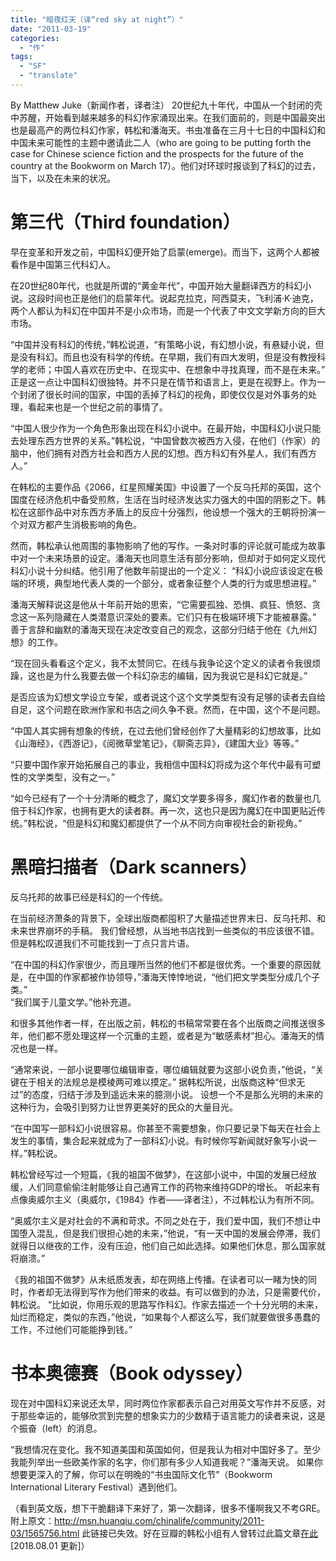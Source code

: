 ```yaml
---
title: "暗夜红天（译“red sky at night”）"
date: "2011-03-19"
categories: 
  - "作"
tags: 
  - "SF"
  - "translate"
---
```


By Matthew Juke（新闻作者，译者注） 20世纪九十年代，中国从一个封闭的壳中苏醒，开始看到越来越多的科幻作家涌现出来。在我们面前的，则是中国最突出也是最高产的两位科幻作家，韩松和潘海天。书虫准备在三月十七日的中国科幻和中国未来可能性的主题中邀请此二人（who are going to be putting forth the case for Chinese science fiction and the prospects for the future of the country at the Bookworm on March 17）。他们对环球时报谈到了科幻的过去，当下，以及在未来的状况。

# 第三代（Third foundation）

早在变革和开发之前，中国科幻便开始了启蒙(emerge)。而当下，这两个人都被看作是中国第三代科幻人。 

在20世纪80年代，也就是所谓的“黄金年代”，中国开始大量翻译西方的科幻小说。这段时间也正是他们的启蒙年代。说起克拉克，阿西莫夫，飞利浦·K·迪克，两个人都认为科幻在中国并不是小众市场，而是一个代表了中文文学新方向的巨大市场。 

“中国并没有科幻的传统，”韩松说道，“有策略小说，有幻想小说，有悬疑小说，但是没有科幻。而且也没有科学的传统。在早期，我们有四大发明，但是没有教授科学的老师；中国人喜欢在历史中、在现实中、在想象中寻找真理，而不是在未来。” 正是这一点让中国科幻很独特。并不只是在情节和语言上，更是在视野上。作为一个封闭了很长时间的国家，中国的丢掉了科幻的视角，即使仅仅是对外事务的处理，看起来也是一个世纪之前的事情了。 

“中国人很少作为一个角色形象出现在科幻小说中。在最开始，中国科幻小说只能去处理东西方世界的关系。”韩松说，“中国曾数次被西方入侵，在他们（作家）的脑中，他们拥有对西方社会和西方人民的幻想。西方科幻有外星人，我们有西方人。” 

在韩松的主要作品《2066，红星照耀美国》中设置了一个反乌托邦的英国，这个国度在经济危机中备受煎熬，生活在当时经济发达实力强大的中国的阴影之下。韩松在这部作品中对东西方矛盾上的反应十分强烈，他设想一个强大的王朝将扮演一个对双方都产生消极影响的角色。 

然而，韩松承认他周围的事物影响了他的写作。一条对时事的评论就可能成为故事中对一个未来场景的设定。潘海天也同意生活有部分影响，但却对于如何定义现代科幻小说十分纠结。他引用了他数年前提出的一个定义： “科幻小说应该设定在极端的环境，典型地代表人类的一个部分，或者象征整个人类的行为或思想进程。”

潘海天解释说这是他从十年前开始的思索，“它需要孤独、恐惧、疯狂、愤怒、贪念这一系列隐藏在人类潜意识深处的要素。它们只有在极端环境下才能被暴露。” 善于言辞和幽默的潘海天现在决定改变自己的观念，这部分归结于他在《九州幻想》的工作。 

“现在回头看看这个定义，我不太赞同它。在线与我争论这个定义的读者令我很烦躁，这也是为什么我要去做一个科幻杂志的编辑，因为我说它是科幻它就是。” 

是否应该为幻想文学设立专架，或者说这个这个文学类型有没有足够的读者去自给自足，这个问题在欧洲作家和书店之间久争不衰。然而，在中国，这个不是问题。

“中国人其实拥有想象的传统，在过去他们曾经创作了大量精彩的幻想故事，比如《山海经》，《西游记》，《阅微草堂笔记》，《聊斋志异》，《建国大业》等等。”

“只要中国作家开始拓展自己的事业，我相信中国科幻将成为这个年代中最有可塑性的文学类型，没有之一。” 

“如今已经有了一个十分清晰的概念了，魔幻文学要多得多，魔幻作者的数量也几倍于科幻作家，也拥有更大的读者群。再一次，这也只是因为魔幻在中国更贴近传统。”韩松说，“但是科幻和魔幻都提供了一个从不同方向审视社会的新视角。”

# 黑暗扫描者（Dark scanners）

反乌托邦的故事已经是科幻的一个传统。

在当前经济萧条的背景下，全球出版商都囤积了大量描述世界末日、反乌托邦、和未来世界崩坏的手稿。 我们曾经想，从当地书店找到一些类似的书应该很不错。但是韩松叹道我们不可能找到一丁点只言片语。 

“在中国的科幻作家很少，而且理所当然的他们不都是很优秀。一个重要的原因就是，在中国的作家都被作协领导，”潘海天悻悻地说，“他们把文学类型分成几个子类。”  
“我们属于儿童文学。”他补充道。

和很多其他作者一样，在出版之前，韩松的书稿常常要在各个出版商之间推送很多年，他们都不愿处理这样一个沉重的主题，或者是为“敏感素材”担心。潘海天的情况也是一样。

“通常来说，一部小说要哪位编辑审查，哪位编辑就要为这部小说负责，”他说，“关键在于相关的法规总是模棱两可难以摸定。” 据韩松所说，出版商这种“但求无过”的态度，归结于涉及到遥远未来的臆测小说。  设想一个不是那么光明的未来的这种行为，会吸引到努力让世界更美好的民众的大量目光。 

“在中国写一部科幻小说很容易。你甚至不需要想象，你只要记录下每天在社会上发生的事情，集合起来就成为了一部科幻小说。有时候你写新闻就好象写小说一样。”韩松说。

韩松曾经写过一个短篇，《我的祖国不做梦》，在这部小说中，中国的发展已经放缓，人们同意偷偷注射能够让自己通宵工作的药物来维持GDP的增长。 听起来有点像奥威尔主义（奥威尔，《1984》作者——译者注），不过韩松认为有所不同。 

“奥威尔主义是对社会的不满和苛求。不同之处在于，我们爱中国，我们不想让中国堕入混乱，但是我们很担心她的未来，”他说，“有一天中国的发展会停滞，我们就得日以继夜的工作，没有压迫，他们自己如此选择。如果他们休息，那么国家就将崩溃。” 

《我的祖国不做梦》从未纸质发表，却在网络上传播。在读者可以一睹为快的同时，作者却无法得到写作为他们带来的收益。有可以做到的办法，只是需要代价，韩松说。 “比如说，你用乐观的思路写作科幻。作家去描述一个十分光明的未来，灿烂而稳定，类似的东西，”他说，“如果每个人都这么写，我们就要做很多愚蠢的工作，不过他们可能能挣到钱。”


# 书本奥德赛（Book odyssey）

现在对中国科幻来说还太早，同时两位作家都表示自己对用英文写作并不反感，对于那些幸运的，能够欣赏到完整的想象实力的少数精于语言能力的读者来说，这是个振奋（left）的消息。 

“我想情况在变化。我不知道美国和英国如何，但是我认为相对中国好多了。至少我能列举出一些欧美作家的名字，你们那有多少人知道我呢？”潘海天说。 如果你想要更深入的了解，你可以在明晚的“书虫国际文化节”（Bookworm International Literary Festival）遇到他们。

（看到英文版，想下干脆翻译下来好了，第一次翻译，很多不懂啊我又不考GRE。附上原文：http://msn.huanqiu.com/chinalife/community/2011-03/1565756.html 此链接已失效。好在豆瓣的韩松小组有人曾转过此篇文章[在此](https://www.douban.com/group/topic/18365236/) \[2018.08.01 更新\]）
